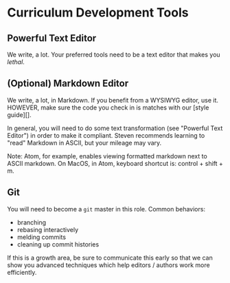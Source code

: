 # Curriculum Development Tools

## Powerful Text Editor

We write, a lot. Your preferred tools need to be a text editor that makes you
_lethal_.

## (Optional) Markdown Editor

We write, a lot, in Markdown. If you benefit from a WYSIWYG editor, use it.
HOWEVER, make sure the code you check in is matches with our [style guide][].

In general, you will need to do some text transformation (see "Powerful Text
Editor") in order to make it compliant. Steven recommends learning to "read"
Markdown in ASCII, but your mileage may vary.

Note: Atom, for example, enables viewing formatted markdown next to ASCII markdown. On MacOS, in Atom, keyboard shortcut is: control + shift + m. 

## Git

You will need to become a `git` master in this role. Common behaviors:

* branching
* rebasing interactively
* melding commits
* cleaning up commit histories

If this is a growth area, be sure to communicate this early so that we can show
you advanced techniques which help editors / authors work more efficiently.
